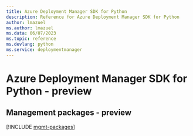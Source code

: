 ```yaml
---
title: Azure Deployment Manager SDK for Python
description: Reference for Azure Deployment Manager SDK for Python
author: lmazuel
ms.author: lmazuel
ms.data: 06/07/2023
ms.topic: reference
ms.devlang: python
ms.service: deploymentmanager
---
```

# Azure Deployment Manager SDK for Python - preview

## Management packages - preview
[!INCLUDE [mgmt-packages](deployment-manager-mgmt-index.md)]